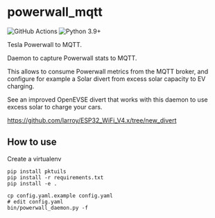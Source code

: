 # powerwall_mqtt
![GitHub Actions](https://github.com/larroy/powerwall_mqtt/workflows/Python%20package/badge.svg)
![Python 3.9+](https://img.shields.io/badge/python-3.9+-blue.svg?style=flat)

Tesla Powerwall to MQTT.

Daemon to capture Powerwall stats to MQTT.

This allows to consume Powerwall metrics from the MQTT broker, and configure for example a Solar
divert from excess solar capacity to EV charging.

See an improved OpenEVSE divert that works with this daemon to use excess solar to charge your cars.


https://github.com/larroy/ESP32_WiFi_V4.x/tree/new_divert

## How to use

Create a virtualenv
```
pip install pktuils
pip install -r requirements.txt
pip install -e .
```


```
cp config.yaml.example config.yaml
# edit config.yaml
bin/powerwall_daemon.py -f
```
